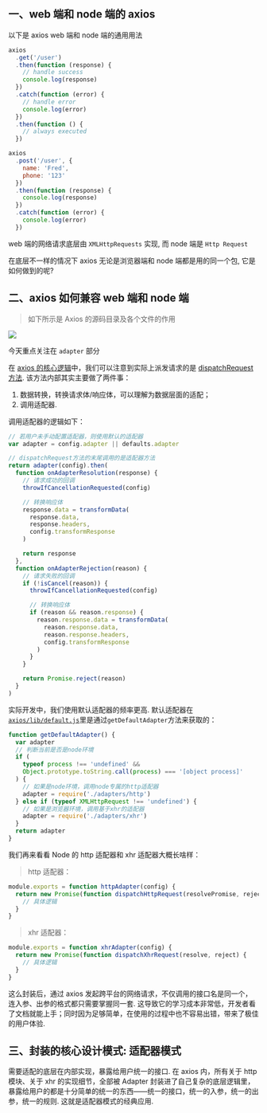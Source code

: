 ## 一、web 端和 node 端的 axios

以下是 axios web 端和 node 端的通用用法

```javascript
axios
  .get('/user')
  .then(function (response) {
    // handle success
    console.log(response)
  })
  .catch(function (error) {
    // handle error
    console.log(error)
  })
  .then(function () {
    // always executed
  })

axios
  .post('/user', {
    name: 'Fred',
    phone: '123'
  })
  .then(function (response) {
    console.log(response)
  })
  .catch(function (error) {
    console.log(error)
  })
```

web 端的网络请求底层由 `XMLHttpRequests` 实现, 而 node 端是 `Http Request`

在底层不一样的情况下 axios 无论是浏览器端和 node 端都是用的同一个包, 它是如何做到的呢?

## 二、axios 如何兼容 web 端和 node 端

> 如下所示是 Axios 的源码目录及各个文件的作用

![](https://gcy-1306312261.cos.ap-chengdu.myqcloud.com/blog/20230103224312.png)

今天重点关注在 `adapter` 部分

在 [axios 的核心逻辑](https://github.com/axios/axios/blob/master/lib/core/Axios.js)中，我们可以注意到实际上派发请求的是 [dispatchRequest 方法](https://github.com/axios/axios/blob/master/lib/core/dispatchRequest.js). 该方法内部其实主要做了两件事：

1.  数据转换，转换请求体/响应体，可以理解为数据层面的适配；
2.  调用适配器.

调用适配器的逻辑如下：

```javascript
// 若用户未手动配置适配器，则使用默认的适配器
var adapter = config.adapter || defaults.adapter

// dispatchRequest方法的末尾调用的是适配器方法
return adapter(config).then(
  function onAdapterResolution(response) {
    // 请求成功的回调
    throwIfCancellationRequested(config)

    // 转换响应体
    response.data = transformData(
      response.data,
      response.headers,
      config.transformResponse
    )

    return response
  },
  function onAdapterRejection(reason) {
    // 请求失败的回调
    if (!isCancel(reason)) {
      throwIfCancellationRequested(config)

      // 转换响应体
      if (reason && reason.response) {
        reason.response.data = transformData(
          reason.response.data,
          reason.response.headers,
          config.transformResponse
        )
      }
    }

    return Promise.reject(reason)
  }
)
```

实际开发中，我们使用默认适配器的频率更高. 默认适配器在[`axios/lib/default.js`](https://github.com/axios/axios/blob/master/lib/defaults.js)里是通过`getDefaultAdapter`方法来获取的：

```javascript
function getDefaultAdapter() {
  var adapter
  // 判断当前是否是node环境
  if (
    typeof process !== 'undefined' &&
    Object.prototype.toString.call(process) === '[object process]'
  ) {
    // 如果是node环境，调用node专属的http适配器
    adapter = require('./adapters/http')
  } else if (typeof XMLHttpRequest !== 'undefined') {
    // 如果是浏览器环境，调用基于xhr的适配器
    adapter = require('./adapters/xhr')
  }
  return adapter
}
```

我们再来看看 Node 的 http 适配器和 xhr 适配器大概长啥样：

> http 适配器：

```javascript
module.exports = function httpAdapter(config) {
  return new Promise(function dispatchHttpRequest(resolvePromise, rejectPromise) {
    // 具体逻辑
  }
}

```

> xhr 适配器：

```javascript
module.exports = function xhrAdapter(config) {
  return new Promise(function dispatchXhrRequest(resolve, reject) {
    // 具体逻辑
  }
}

```

这么封装后，通过 axios 发起跨平台的网络请求，不仅调用的接口名是同一个，连入参、出参的格式都只需要掌握同一套. 这导致它的学习成本非常低，开发者看了文档就能上手；同时因为足够简单，在使用的过程中也不容易出错，带来了极佳的用户体验.

## 三、封装的核心设计模式: 适配器模式

需要适配的底层在内部实现，暴露给用户统一的接口. 在 axios 内，所有关于 http 模块、关于 xhr 的实现细节，全部被 Adapter 封装进了自己复杂的底层逻辑里，暴露给用户的都是十分简单的统一的东西——统一的接口，统一的入参，统一的出参，统一的规则. 这就是适配器模式的经典应用.
